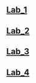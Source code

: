 ## [Lab_1](https://github.com/skorik-19/skorinovych/tree/master/Lab_1)
## [Lab_2](https://github.com/skorik-19/skorinovych/tree/master/Lab_2)
## [Lab_3](https://github.com/skorik-19/skorinovych/tree/master/Lab_3)
## [Lab_4](https://github.com/skorik-19/skorinovych/tree/master/Lab_4)
